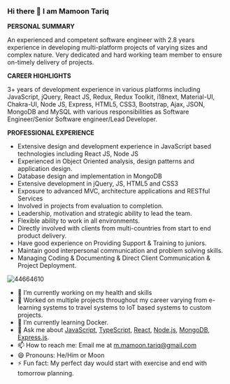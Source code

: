 ### Hi there 👋 I am Mamoon Tariq

<b>PERSONAL SUMMARY</b>

An experienced and competent software engineer with 2.8 years experience in developing multi-platform projects of varying sizes and complex nature. Very dedicated and hard working team member to ensure on-timely delivery of projects.

<b>CAREER HIGHLIGHTS</b>

3+ years of development experience in various platforms including JavaScript, jQuery, React JS, Redux, Redux Toolkit, i18next, Material-UI, Chakra-UI, Node JS, Express, HTML5, CSS3, Bootstrap, Ajax, JSON, MongoDB and MySQL with various responsibilities as Software Engineer/Senior Software engineer/Lead Developer.


<b>PROFESSIONAL EXPERIENCE</b>

- Extensive design and development experience in JavaScript based technologies including React JS, Node JS
- Experienced in Object Oriented analysis, design patterns and application design.
- Database design and implementation in MongoDB
- Extensive development in jQuery, JS, HTML5 and CSS3
- Exposure to advanced MVC, architecture applications and RESTful Services
- Involved in projects from evaluation to completion.
- Leadership, motivation and strategic ability to lead the team.
- Flexible ability to work in all environments.
- Directly involved with clients from multi-countries from start to end product delivery.
- Have good experience on Providing Support & Training to juniors.
- Maintain good interpersonal communication and problem solving skills.
- Managing Coding & Documenting & Direct Client Communication & Project Deployment.


![44664610](https://user-images.githubusercontent.com/44664610/112405975-8f49d980-8cd0-11eb-85c1-9f828bf65b46.jpg)


- 🔭 I’m currently working on my health and skills 
- 📱 Worked on multiple projects throughout my career varying from e-learning systems to travel systems to IoT based systems to custom projects.
- 🌱 I’m currently learning Docker.
- 💬 Ask me about <a href="mailto:m.mamoon.tariq@gmail.com">JavaScript</a>, <a href="mailto:m.mamoon.tariq@gmail.com">TypeScript</a>, <a href="mailto:m.mamoon.tariq@gmail.com">React</a>, <a href="mailto:m.mamoon.tariq@gmail.com">Node.js</a>, <a href="mailto:m.mamoon.tariq@gmail.com">MongoDB</a>, <a href="mailto:m.mamoon.tariq@gmail.com">Express.js</a>.
- 📫 How to reach me: Email me at m.mamoon.tariq@gmail.com
- 😄 Pronouns: He/Him or Moon
- ⚡ Fun fact: My perfect day would start with exercise and end with tomorrow planning.
